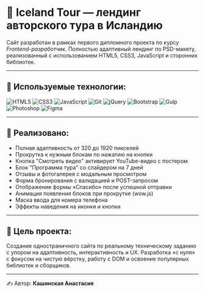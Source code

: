 # 🌋 Iceland Tour — лендинг авторского тура в Исландию

Сайт разработан в рамках первого дипломного проекта по курсу *Frontend-разработчик*. Полностью адаптивный лендинг по PSD-макету, реализованный с использованием HTML5, CSS3, JavaScript и сторонних библиотек.

---

## 🔧 Используемые технологии:

![HTML5](https://img.shields.io/badge/-HTML5-E34F26?style=flat&logo=html5&logoColor=white)
![CSS3](https://img.shields.io/badge/-CSS3-1572B6?style=flat&logo=css3)
![JavaScript](https://img.shields.io/badge/-JavaScript-F7DF1E?style=flat&logo=javascript&logoColor=black)
![Git](https://img.shields.io/badge/-Git-F05032?style=flat&logo=git&logoColor=white)
![jQuery](https://img.shields.io/badge/-jQuery-0769AD?style=flat&logo=jquery&logoColor=white)
![Bootstrap](https://img.shields.io/badge/-Bootstrap-7952B3?style=flat&logo=bootstrap&logoColor=white)
![Gulp](https://img.shields.io/badge/-Gulp-CF4647?style=flat&logo=gulp&logoColor=white)
![Photoshop](https://img.shields.io/badge/-Photoshop-31A8FF?style=flat&logo=adobephotoshop&logoColor=white)
![Figma](https://img.shields.io/badge/-Figma-F24E1E?style=flat&logo=figma&logoColor=white)

---

## 📌 Реализовано:

- Полная адаптивность от 320 до 1920 пикселей
- Прокрутка к нужным блокам по нажатию на кнопки
- Кнопка "Смотреть видео" активирует YouTube-видео с постером
- Блок "Программа тура" со слайдером на 7 дней
- Отзывы и фотогалерея с модальным просмотром
- Форма бронирования с валидацией и POST-запросом
- Отображение формы «Спасибо» после успешной отправки
- Анимация появления блоков при прокрутке (wow.js)
- Маска ввода для номера телефона
- Эффекты наведения на иконки и кнопки

---

## 🎯 Цель проекта:

Создание одностраничного сайта по реальному техническому заданию с упором на адаптивность, интерактивность и UX. Разработка «с нуля» с фокусом на чистую вёрстку, работу с DOM и освоение популярных библиотек и сборщиков.

---

✍️ Автор: **Кашинская Анастасия**

